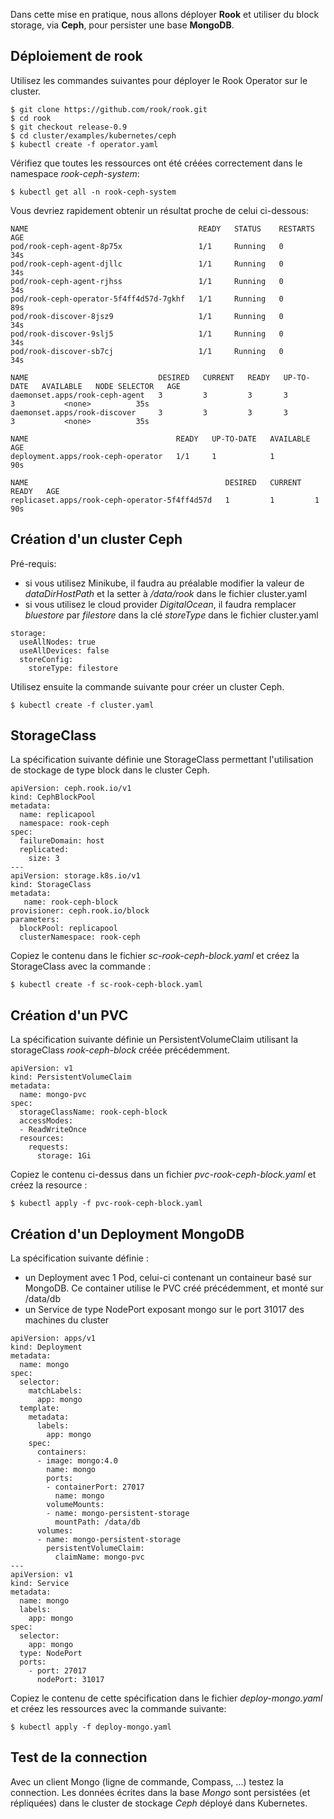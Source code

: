 Dans cette mise en pratique, nous allons déployer **Rook** et utiliser du block storage,  via **Ceph**, pour persister une base **MongoDB**.

## Déploiement de rook

Utilisez les commandes suivantes pour déployer le Rook Operator sur le cluster.

```
$ git clone https://github.com/rook/rook.git
$ cd rook
$ git checkout release-0.9
$ cd cluster/examples/kubernetes/ceph
$ kubectl create -f operator.yaml
```

Vérifiez que toutes les ressources ont été créées correctement dans le namespace *rook-ceph-system*:

```
$ kubectl get all -n rook-ceph-system
```

Vous devriez rapidement obtenir un résultat proche de celui ci-dessous:

```
NAME                                      READY   STATUS    RESTARTS   AGE
pod/rook-ceph-agent-8p75x                 1/1     Running   0          34s
pod/rook-ceph-agent-djllc                 1/1     Running   0          34s
pod/rook-ceph-agent-rjhss                 1/1     Running   0          34s
pod/rook-ceph-operator-5f4ff4d57d-7gkhf   1/1     Running   0          89s
pod/rook-discover-8jsz9                   1/1     Running   0          34s
pod/rook-discover-9slj5                   1/1     Running   0          34s
pod/rook-discover-sb7cj                   1/1     Running   0          34s

NAME                             DESIRED   CURRENT   READY   UP-TO-DATE   AVAILABLE   NODE SELECTOR   AGE
daemonset.apps/rook-ceph-agent   3         3         3       3            3           <none>          35s
daemonset.apps/rook-discover     3         3         3       3            3           <none>          35s

NAME                                 READY   UP-TO-DATE   AVAILABLE   AGE
deployment.apps/rook-ceph-operator   1/1     1            1           90s

NAME                                            DESIRED   CURRENT   READY   AGE
replicaset.apps/rook-ceph-operator-5f4ff4d57d   1         1         1       90s
```

## Création d'un cluster Ceph

Pré-requis:
- si vous utilisez Minikube, il faudra au préalable modifier la valeur de *dataDirHostPath* et la setter à */data/rook* dans le fichier cluster.yaml
- si vous utilisez le cloud provider *DigitalOcean*, il faudra remplacer *bluestore* par *filestore* dans la clé *storeType* dans le fichier cluster.yaml

```
storage:
  useAllNodes: true
  useAllDevices: false
  storeConfig:      
    storeType: filestore
```

Utilisez ensuite la commande suivante pour créer un cluster Ceph.

```
$ kubectl create -f cluster.yaml
```

## StorageClass

La spécification suivante définie une StorageClass permettant l'utilisation de stockage de type block dans le cluster Ceph.

```
apiVersion: ceph.rook.io/v1
kind: CephBlockPool
metadata:
  name: replicapool
  namespace: rook-ceph
spec:
  failureDomain: host
  replicated:
    size: 3
---
apiVersion: storage.k8s.io/v1
kind: StorageClass
metadata:
   name: rook-ceph-block
provisioner: ceph.rook.io/block
parameters:
  blockPool: replicapool
  clusterNamespace: rook-ceph
```

Copiez le contenu dans le fichier *sc-rook-ceph-block.yaml* et créez la StorageClass avec la commande :

```
$ kubectl create -f sc-rook-ceph-block.yaml
```

## Création d'un PVC

La spécification suivante définie un PersistentVolumeClaim utilisant la storageClass *rook-ceph-block* créée précédemment.

```
apiVersion: v1
kind: PersistentVolumeClaim
metadata:
  name: mongo-pvc
spec:
  storageClassName: rook-ceph-block
  accessModes:
  - ReadWriteOnce
  resources:
    requests:
      storage: 1Gi
```

Copiez le contenu ci-dessus dans un fichier *pvc-rook-ceph-block.yaml* et créez la resource :

```
$ kubectl apply -f pvc-rook-ceph-block.yaml
```

## Création d'un Deployment MongoDB

La spécification suivante définie :
- un Deployment avec 1 Pod, celui-ci contenant un containeur basé sur MongoDB.
  Ce container utilise le PVC créé précédemment, et monté sur /data/db
- un Service de type NodePort exposant mongo sur le port 31017 des machines du cluster

```
apiVersion: apps/v1
kind: Deployment
metadata:
  name: mongo
spec:
  selector:
    matchLabels:
      app: mongo
  template:
    metadata:
      labels:
        app: mongo
    spec:
      containers:
      - image: mongo:4.0
        name: mongo
        ports:
        - containerPort: 27017
          name: mongo
        volumeMounts:
        - name: mongo-persistent-storage
          mountPath: /data/db
      volumes:
      - name: mongo-persistent-storage
        persistentVolumeClaim:
          claimName: mongo-pvc
---
apiVersion: v1
kind: Service
metadata:
  name: mongo
  labels:
    app: mongo
spec:
  selector:
    app: mongo
  type: NodePort
  ports:
    - port: 27017
      nodePort: 31017
```

Copiez le contenu de cette spécification dans le fichier *deploy-mongo.yaml* et créez les ressources avec la commande suivante:

```
$ kubectl apply -f deploy-mongo.yaml
```

## Test de la connection

Avec un client Mongo (ligne de commande, Compass, ...) testez la connection. Les données écrites dans la base *Mongo* sont persistées (et répliquées) dans le cluster de stockage *Ceph* déployé dans Kubernetes.
